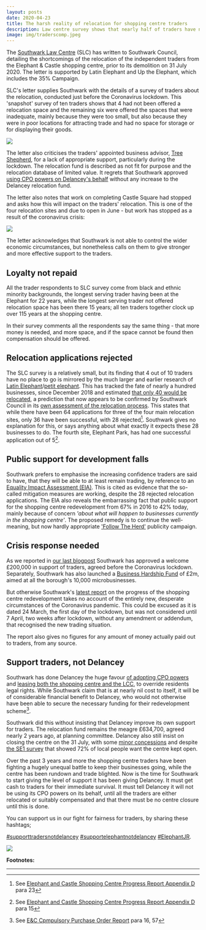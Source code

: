 ```yaml
---
layout: posts
date: 2020-04-23
title: The harsh reality of relocation for shopping centre traders
description: Law centre survey shows that nearly half of traders have nowhere to go
image: img/traderscomp.jpeg
---
```

The [Southwark Law Centre](https://www.southwarklawcentre.org.uk/) (SLC) has written to Southwark Council, detailing the shortcomings of the relocation of the independent traders from the Elephant & Castle shopping centre, prior to its demolition on 31 July 2020.
The letter is supported by Latin Elephant and Up the Elephant, which includes the 35% Campaign.

SLC's letter supplies Southwark with the details of a survey of traders about the relocation, conducted just before the Coronavirus lockdown.  This 'snapshot' survey of ten traders shows that 4 had not been offered a relocation space and the remaining six were offered the spaces that were inadequate, mainly because they were too small, but also because they were in poor locations for attracting trade and had no space for storage or for displaying their goods.

![](https://35percent.org/img/traderscomp.jpeg)

The letter also criticises the traders' appointed business advisor, [Tree Shepherd](https://treeshepherd.org.uk/regeneration/elephant-castle/), for a lack of appropriate support, particularly during the lockdown.  The relocation fund is described as not fit for purpose and the relocation database of limited value.  It regrets that Southwark approved [using CPO powers on Delancey's behalf](https://moderngov.southwark.gov.uk/mgAi.aspx?ID=47899) without any increase to the Delancey relocation fund.

The letter also notes that work on completing Castle Square had stopped and asks how this will impact on the traders' relocation.  This is one of the four relocation sites and due to open in June - but work has stopped as a result of the coronavirus crisis:

![](https://35percent.org/img/castlesquarecurrent.jpg)

The letter acknowledges that Southwark is not able to control the wider economic circumstances, but nonetheless calls on them to give stronger and more effective support to the traders.

## Loyalty not repaid

All the trader respondents to SLC survey come from black and ethnic minority backgrounds, the longest serving trader having been at the Elephant for 22 years, while the longest serving trader not offered relocation space has been there 15 years; all ten traders together clock up over 115 years at the shopping centre.

In their survey comments all the respondents say the same thing - that more money is needed, and more space, and if the space cannot be found then compensation should be offered.

## Relocation applications rejected

The SLC survey is a relatively small, but its finding that 4 out of 10 traders have no place to go is mirrored by the much larger and earlier research of [Latin Elephant](https://latinelephant.org/)/[petit elephant](https://twitter.com/elephant_petit/status/1118825370017386496).  This has tracked the fate of nearly a hundred businesses, since December 2018 and estimated [that only 40 would be relocated](https://35percent.org/2020-01-20-elephant-traders-still-homeless/), a prediction that now appears to be confirmed by Southwark Council in its [own assessment of the relocation process](https://moderngov.southwark.gov.uk/documents/s88161/Appendix%20D.pdf).  This states that while there have been 64 applications for three of the four main relocation sites, only 36 have been successful, with 28 rejected[^1].  Southwark gives no explanation for this, or says anything about what exactly it expects these 28 businesses to do.  The fourth site, Elephant Park, has had one successful application out of 5[^2].

## Public support for development falls

Southwark prefers to emphasise the increasing confidence traders are said to have, that they will be able to at least remain trading, by reference to an [Equality Impact Assessment (EIA)](https://moderngov.southwark.gov.uk/documents/s88162/Appendix%20E.pdf).  This is cited as evidence that the so-called mitigation measures are working, despite the 28 rejected relocation applications.  The EIA also reveals the embarrassing fact that public support for the shopping centre redevelopment from 67% in 2016 to 42% today, mainly because of concern _'about what will happen to businesses currently in the shopping centre'_. The proposed remedy is to continue the well-meaning, but now hardly appropriate ['Follow The Herd'](https://www.theherdse1.com/) publicity campaign.


## Crisis response needed

As we reported in [our last blogpost](https://35percent.org/2020-04-04-shopping-centre-cpo-council-plough-on-regardless/) Southwark has approved a welcome £200,000 in support of traders, agreed before the Coronavirus lockdown.  Separately, Southwark has also launched a [Business Hardship Fund](https://www.southwark.gov.uk/health-and-wellbeing/public-health/for-the-public/coronavirus/business-hardhip-fund) of £2m, aimed at all the borough's 10,000 microbusinesses.

But otherwise Southwark's [latest report](https://moderngov.southwark.gov.uk/documents/s88157/Report%20EC%20Shopping%20Centre%20Progress.pdf) on the progress of the shopping centre redevelopment takes no account of the entirely new, desperate circumstances of the Coronavirus pandemic.  This could be excused as it is dated 24 March, the first day of the lockdown, but was not considered until 7 April,  two weeks after lockdown, without any amendment or addendum, that recognised the new trading situation.

The report also gives no figures for any amount of money actually paid out to traders, from any source.

## Support traders, not Delancey

Southwark has done Delancey the huge favour [of adopting CPO powers](https://moderngov.southwark.gov.uk/mgAi.aspx?ID=47899) and [leasing both the shopping centre and the LCC](https://moderngov.southwark.gov.uk/mgAi.aspx?ID=56017), to override residents legal rights.  While Southwark claim that is at nearly nil cost to itself, it will be of considerable financial benefit to Delancey, who would not otherwise have been able to secure the necessary funding for their redevelopment scheme[^3].

Southwark did this without insisting that Delancey improve its own support for traders.  The relocation fund remains the meagre £634,700, agreed nearly 2 years ago, at planning committee.  Delancey also still insist on closing the centre on the 31 July, with some [minor concessions](https://www.london-se1.co.uk/news/view/10180?utm_source=SE1+Direct&utm_campaign=0c3a7afe5a-SE1+Direct+1000&utm_medium=email&utm_term=0_9d1f71fd65-0c3a7afe5a-407867973) and despite [the SE1 survey](https://twitter.com/se1/status/1240692710987558913) that showed 72% of local people want the centre kept open.

Over the past 3 years and more the shopping centre traders have been fighting a hugely unequal battle to keep their businesses going, while the centre has been rundown and trade blighted.  Now is the time for Southwark to start giving the level of support it has been giving Delancey.  It must get cash to traders for their immediate survival.  It must tell Delancey it will not be using its CPO powers on its behalf, until all the traders are either relocated or suitably compensated and that there must be no centre closure until this is done.

You can support us in our fight for fairness for traders, by sharing these hashtags; 

[#supporttradersnotdelancey](https://twitter.com/hashtag/supporttradersnotdelancey?src=hashtag_click) [#supportelephantnotdelancey](https://twitter.com/hashtag/supportelephantnotdelancey?src=hashtag_click) [#ElephantJR](https://twitter.com/hashtag/ElephantJR?src=hashtag_click).

![](https://35percent.org/img/deldemands.jpg)


__Footnotes:__  


[^1]: See [Elephant and Castle Shopping Centre Progress Report Appendix D](https://moderngov.southwark.gov.uk/documents/s88161/Appendix%20D.pdf) para 23

[^2]: See [Elephant and Castle Shopping Centre Progress Report Appendix D](https://moderngov.southwark.gov.uk/documents/s88161/Appendix%20D.pdf) para 15

[^3]: See [E&C Cpmpulsory Purchase Order Report](https://moderngov.southwark.gov.uk/documents/s88163/Report%20EC%20CPO.pdf) para 16, 57

-----------------------------------------------------------------------------------------------------
